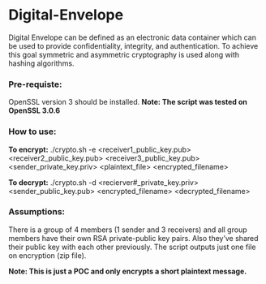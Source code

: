 # Digital-Envelope

Digital Envelope can be defined as an electronic data container which can be used to provide confidentiality, integrity, and authentication. To achieve this goal symmetric and asymmetric cryptography is used along with hashing algorithms.

### Pre-requiste:

OpenSSL version 3 should be installed. 
**Note: The script was tested on OpenSSL 3.0.6**

### How to use:

**To encrypt:**
./crypto.sh -e <receiver1_public_key.pub> <receiver2_public_key.pub> <receiver3_public_key.pub> <sender_private_key.priv> <plaintext_file> <encrypted_filename>

**To decrypt:**
./crypto.sh -d <recierver#_private_key.priv> <sender_public_key.pub> <encrypted_filename> <decrypted_filename>

### Assumptions:
There is a group of 4 members (1 sender and 3 receivers) and all group members have their own RSA private-public key pairs. Also they’ve shared their public key with each other previously. The script outputs just one file on encryption (zip file).

**Note: This is just a POC and only encrypts a short plaintext message.**

